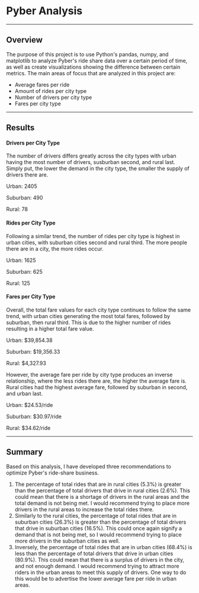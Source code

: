 # Pyber Analysis
---
## Overview
The purpose of this project is to use Python's pandas, numpy, and matplotlib to analyze Pyber's ride share data over a certain period of time, as well as create visualizations showing the difference between certain metrics. The main areas of focus that are analyzed in this project are:
- Average fares per ride
- Amount of rides per city type
- Number of drivers per city type
- Fares per city type

---
## Results
#### Drivers per City Type
The number of drivers differs greatly across the city types with urban having the most number of drivers, susburban second, and rural last. Simply put, the lower the demand in the city type, the smaller the supply of drivers there are.

Urban: 2405

Suburban: 490

Rural: 78

#### Rides per City Type
Following a similar trend, the number of rides per city type is highest in urban cities, with suburban cities second and rural third. The more people there are in a city, the more rides occur.

Urban: 1625

Suburban: 625

Rural: 125

#### Fares per City Type
Overall, the total fare values for each city type continues to follow the same trend, with urban cities generating the most total fares, followed by suburban, then rural third. This is due to the higher number of rides resulting in a higher total fare value.

Urban: $39,854.38

Suburban: $19,356.33

Rural: $4,327.93

However, the average fare per ride by city type produces an inverse relationship, where the less rides there are, the higher the average fare is. Rural cities had the highest average fare, followed by suburban in second, and urban last.

Urban: $24.53/ride

Suburban: $30.97/ride

Rural: $34.62/ride

--- 
## Summary
Based on this analysis, I have developed three recommendations to optimize Pyber's ride-share business.
1. The percentage of total rides that are in rural cities (5.3%) is greater than the percentage of total drivers that drive in rural cities (2.6%). This could mean that there is a shortage of drivers in the rural areas and the total demand is not being met. I would recommend trying to place more drivers in the rural areas to increase the total rides there.
2. Similarly to the rural cities, the percentage of total rides that are in suburban cities (26.3%) is greater than the percentage of total drivers that drive in suburban cities (16.5%). This could once again signify a demand that is not being met, so I would recommend trying to place more drivers in the suburban cities as well.
3. Inversely, the percentage of total rides that are in urban cities (68.4%) is less than the percentage of total drivers that drive in urban cities (80.9%). This could mean that there is a surplus of drivers in the city, and not enough demand. I would recommend trying to attract more riders in the urban areas to meet this supply of drivers. One way to do this would be to advertise the lower average fare per ride in urban areas.
